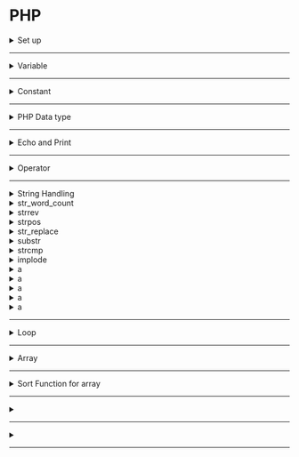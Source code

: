 # PHP
<!-- 
================================================================
============================ Set up ============================ 
================================================================
-->
<details>
  <summary>Set up </summary>
  <ul>
    <li> <a href="http://php.net/downloads.php">Download PHP</a> at - http://php.net/downloads.php <br></li>
    <li> <a href="https://www.apachelounge.com/download/">Download apache</a> at - https://www.apachelounge.com/download/ <br></li>
    <li> <a href="https://www.python.org/downloads/">Download python</a> at - https://www.python.org/downloads/ <br></li>
    <li> <a href="https://www.mysql.com/downloads/">Download mySQL</a> at - https://www.mysql.com/downloads/ <br></li>
    <li>Change file</li>
  </ul>
   
</details>

- - - -

<!-- 
================================================================
=========================== Variable =========================== 
================================================================
-->

<details>
  <summary>Variable</summary>
  
  ```
  $x = 5;
  ```
  - Start with $
  - Name:
    - Must start with a leter or underscore
    - Cannot start with number
    - Only contain A-z, 0-9, and _
    - Case sensitive
   
  - Scope:
    - Local
      - Declair inside a function
      - Work only in the function
      
      ```
      function test() {
        $x = 15;
        echo "x = $x";
      }
      ```
      
      - Static: 
        - Value of variable won't be delete when function call done
      
        ```
        function myTest() {

          static $x = 0;
          echo $x;
          $x++;
        }

        myTest(); // result 0
        myTest(); // result 1
        myTest(); // result 2
        ```
      
    - Global
      - Declair outside any function
      - Work anywhere in php scope
     
       ```
       <?php
          $x = 5; // global scope

          function myTest() {
              // using x inside this function will generate an error
              echo "<p>Variable x inside function is: $x</p>";
          } 
          myTest();

          echo "<p>Variable x outside function is: $x</p>";
       ?>
       ```


    - Supper Global
      - https://www.w3schools.com/php/php_superglobals.asp
      - $GLOBALS: access global variables from anywhere in the PHP script (also from within functions or methods).
      - $_SERVER: holds information about headers, paths, and script locations
      - $_REQUEST: collect data after submitting an HTML form
      - $_POST: collect form data after submitting an HTML form with method="post". Also widely used to pass variables</li>
      - $_GET: collect form data after submitting an HTML form with method="get". Also collect data sent in the URL</li>
      - $_FILES
      - $_ENV
      - $_COOKIE
      - $_SESSION
</details>


- - - - - - - -


<!-- 
================================================================
=========================== Constant ===========================
================================================================
-->

<details>
  <summary>Constant</summary>
  
  ```
  define(name, value, case-insensitive) 
  ```  
  - name: Specifies the name of the constant
  - value: Specifies the value of the constant
  - Case-insensitive: Specifies whether the constant name should be case-insensitive. Default is false
  - Constants are automatically global and can be used across the entire script.
</details>

- - - -

<!-- 
================================================================
========================= PHP Data type ========================
================================================================
-->

<details>
  <summary>PHP Data type</summary>
  
  - String
  - Integer
  - Float (floating point numbers - also called double)
  - Boolean
  - Array
  - Object
  - NULL
  - Resource

</details>

- - - -

<!-- 
================================================================
======================== Echo and Print ========================
================================================================
-->

<details>
  <summary>Echo and Print</summary>
  
  - Echo and Print use to output data to the screen
  - Echo
    - Has no return value
    - Can take multiple parameters
    - Faster than print
    
    ```
    <?php
      $a = 5;
      echo "Double quote : a = \$a = $a <br>";          //  Double quote : a = $a = 5 
      echo 'Single quote : a = $a = $a <br>';           //  Single quote : a = $a = $a  <-- print out character, does not regconize variable
      echo "Double quote .\$a: a = $a = ".$a."<br>";    //  Double quote .$a: a = 5 = 5
      echo 'Single quote .$a: a = $a = '.$a . '<br>';   //  Single quote .$a: a = $a = 5
    ?>
    ```
  - Print
    - Has a return value of 1 so it can be used in expressions
    - Can take one argument
    
    ```
    <?php
      $a = 5;
      print "Double quote : a = \$a = $a <br>";         //  Double quote : a = $a = 5 
      print 'Single quote : a = $a = $a <br>';          //  Single quote : a = $a = $a 
      print "Double quote .{$a}: a = $a = ".$a."<br>";  //  Double quote .5: a = 5 = 5
      print 'Single quote .$a: a = $a = '.$a . '<br>';  //  Single quote .$a: a = $a = 5
    ?>
    ```
  
</details>

- - - -

<!-- 
================================================================
=========================== Operator ===========================
================================================================
-->

<details>
  <summary>Operator</summary>
  
Operator      |               | Function        |Comparison    | 
------------- | ------------- | -------------   | -------------|
"+"           | +=            | Add             | != , <> , !==
"-"           | -=            | Subtract        | == , ===
"*"           | *=            | Multiple        | > , >= , >==
**            | **=           | Power           | < , <= , <==
/             | /=            | Divide          | max "=": check type
%             | %=            | Mod             
.             | .=            | Concatenate string  |
  
</details>

- - - -

<!-- 
================================================================
======================= String Handling ========================
================================================================
-->

<details>
 <summary>String Handling</summary>
 https://www.w3schools.com/php/php_ref_string.asp
 <details>
  <summary>index access</summary>
   Return character at the index of the string
          
    echo "Hello"[1];  //  e
 </details>
 
 <detail>
  <summary>strlen </summary>
  return number of characters in the string
    
    echo strlen("1 22 333");     // 8
 </details>
  
 <details>
  <summary>str_word_count </summary>
  return number of word of the string
  
    echo str_word_count("0 1a b2 3 444 name");  // 3 
  "0", "3", and "444" are contain all number, so they're not be counted
 </details>
  
 <details>
  <summary>strrev </summary>
  Return a string reverse of the original string
     
    echo strrev ("Hello");  // olleH 
 </details>
  
 <details>
  <summary>strpos</summary>
  Return 1st index of substring inside a string
        
    echo strpos("Hello Fullerton", "lo");  // 3
 </details>
  
 <details>
  <summary>str_replace</summary>
  Replace original substring by new substring in a string
    
    echo str_replace("Anaheim", "Fullerton", "Welcome to Anaheim");   // Welcome to Fullerton
 </details>
  
 <details>
  <summary>substr</summary>
 
    echo substr("0123456789", 3)       // 3456789  Start from 3 to end
    echo substr("0123456789", 1, 4)    // 1234     Start from 1 to 4
 </details>
  
 <details>
  <summary>strcmp</summary>
    ASCII compare, therefore it's base on case sensitive
    Return int $value
    <li>$value < 0 mean $var 1 < $var2</li>
    <li>$value > 0 mean $var 1 > $var2</li>
    <li>$value = 0 mean $var 1 = $var2</li>

    var1 = zello
    var2 = hello
    strcmp($ var1, $ var2) = 1

    var1 = hello
    var2 = hello
    strcmp($ var1, $ var2) = 0

    var1 = Hello
    var2 = hello
    strcmp($ var1, $ var2) = -1
    
    $var1 is not equal to $var2 in a case sensitive string comparison
    var1 > var2 
 </details>
 
 <details>
  <summary>implode</summary>
  
    implode ( $glueString , $arrayVariable )
  <li>Passing a simple array</li>
  <li>Return a string with all element separate by $glueString.</li>
  
    $arrayV = array('lastname', 'email', 'phone');
    
    $comma_separated = implode(",", $arrayV);
    echo $comma_separated."<br>";               // lastname,email,phone
    
  <li>No $glueString mean $glueString = ""</li>
  
    $nonseparated = implode($arrayV);
    echo $nonseparated."<br>";                  // lastnameemailphone
 </details>
 
 <details>
  <summary>a</summary>
 </details>
 
 <details>
  <summary>a</summary>
 </details>
 
 <details>
  <summary>a</summary>
 </details>
 
 <details>
  <summary>a</summary>
 </details>
 
 <details>
  <summary>a</summary>
 </details>
 
 
</details>

- - - -

<!-- 
================================================================
=========================== Loop ===========================
================================================================
-->

<details>
  <summary>Loop</summary>
</details>


- - - -

<!-- 
================================================================
=========================== Array ===========================
================================================================
-->

<details>
  <summary>Array</summary>
</details>

- - - -

<!-- 
================================================================
=========================== sortArray() ===========================
================================================================
-->

<details>
  <summary>Sort Function for array</summary>
  
 ```sort() ``` - sort arrays in ascending order
 
 ```rsort()``` - sort arrays in descending order
 
 ```asort()``` - sort associative arrays in ascending order, according to the value
 
 ```ksort()``` - sort associative arrays in ascending order, according to the key
 
</details>

- - - -

<!-- 
================================================================
=========================== Constant ===========================
================================================================
-->

<details>
  <summary></summary>
</details>

- - - -

<!-- 
================================================================
=========================== Constant ===========================
================================================================
-->

<details>
  <summary></summary>
</details>

- - - -




